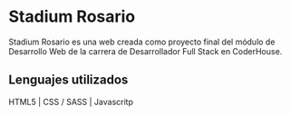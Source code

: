 # Stadium Rosario

Stadium Rosario es una web creada como proyecto final del módulo de Desarrollo Web de la carrera de Desarrollador Full Stack en CoderHouse.

## Lenguajes utilizados
HTML5 | CSS / SASS | Javascritp


